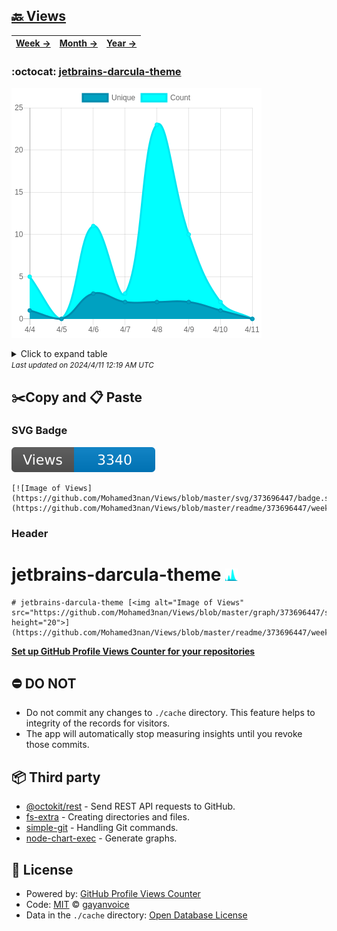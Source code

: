 ## [🔙 Views](https://github.com/Mohamed3nan/Views)
| [**Week →**](https://github.com/Mohamed3nan/Views/blob/master/readme/373696447/week.md) | [**Month →**](https://github.com/Mohamed3nan/Views/blob/master/readme/373696447/month.md) | [**Year →**](https://github.com/Mohamed3nan/Views/blob/master/readme/373696447/year.md) |
| ---- | ---- | ----- |
### :octocat: [jetbrains-darcula-theme](https://github.com/Mohamed3nan/jetbrains-darcula-theme)
![Image of Views](https://github.com/Mohamed3nan/Views/blob/master/graph/373696447/large/week.png)

<details>
	<summary>Click to expand table</summary>
	<h2>:calendar: Week Page Views Table</h2>
<table>
	<tr>
		<th>
			Last Updated
		</th>
		<th>
			Unique
		</th>
		<th>
			Count
		</th>
	</tr>
	<tr>
		<td>
			<code>2024/4/11</code>
		</td>
		<td>
			<code>0</code>
		</td>
		<td>
			<code>0</code>
		</td>
	</tr>
	<tr>
		<td>
			<code>2024/4/10</code>
		</td>
		<td>
			<code>1</code>
		</td>
		<td>
			<code>2</code>
		</td>
	</tr>
	<tr>
		<td>
			<code>2024/4/9</code>
		</td>
		<td>
			<code>2</code>
		</td>
		<td>
			<code>10</code>
		</td>
	</tr>
	<tr>
		<td>
			<code>2024/4/8</code>
		</td>
		<td>
			<code>2</code>
		</td>
		<td>
			<code>23</code>
		</td>
	</tr>
	<tr>
		<td>
			<code>2024/4/7</code>
		</td>
		<td>
			<code>2</code>
		</td>
		<td>
			<code>3</code>
		</td>
	</tr>
	<tr>
		<td>
			<code>2024/4/6</code>
		</td>
		<td>
			<code>3</code>
		</td>
		<td>
			<code>11</code>
		</td>
	</tr>
	<tr>
		<td>
			<code>2024/4/5</code>
		</td>
		<td>
			<code>0</code>
		</td>
		<td>
			<code>0</code>
		</td>
	</tr>
	<tr>
		<td>
			<code>2024/4/4</code>
		</td>
		<td>
			<code>1</code>
		</td>
		<td>
			<code>5</code>
		</td>
	</tr>
</table>

</details>
<small><i>Last updated on 2024/4/11 12:19 AM UTC</i></small>

## ✂️Copy and 📋 Paste
### SVG Badge
[![Image of Views](https://github.com/Mohamed3nan/Views/blob/master/svg/373696447/badge.svg)](https://github.com/Mohamed3nan/Views/blob/master/readme/373696447/week.md)
```readme
[![Image of Views](https://github.com/Mohamed3nan/Views/blob/master/svg/373696447/badge.svg)](https://github.com/Mohamed3nan/Views/blob/master/readme/373696447/week.md)
```
### Header
# jetbrains-darcula-theme [<img alt="Image of Views" src="https://github.com/Mohamed3nan/Views/blob/master/graph/373696447/small/week.png" height="20">](https://github.com/Mohamed3nan/Views/blob/master/readme/373696447/week.md)
```readme
# jetbrains-darcula-theme [<img alt="Image of Views" src="https://github.com/Mohamed3nan/Views/blob/master/graph/373696447/small/week.png" height="20">](https://github.com/Mohamed3nan/Views/blob/master/readme/373696447/week.md)
```
[**Set up GitHub Profile Views Counter for your repositories**](https://github.com/gayanvoice/github-profile-views-counter)
## ⛔ DO NOT
- Do not commit any changes to `./cache` directory. This feature helps to integrity of the records for visitors.
- The app will automatically stop measuring insights until you revoke those commits.
## 📦 Third party

- [@octokit/rest](https://www.npmjs.com/package/@octokit/rest) - Send REST API requests to GitHub.
- [fs-extra](https://www.npmjs.com/package/fs-extra) - Creating directories and files.
- [simple-git](https://www.npmjs.com/package/simple-git) - Handling Git commands.
- [node-chart-exec](https://www.npmjs.com/package/node-chart-exec) - Generate graphs.
## 📄 License
- Powered by: [GitHub Profile Views Counter](https://github.com/gayanvoice/github-profile-views-counter)
- Code: [MIT](./LICENSE) © [gayanvoice](https://github.com/gayanvoice/github-profile-views-counter)
- Data in the `./cache` directory: [Open Database License](https://opendatacommons.org/licenses/odbl/1-0/)